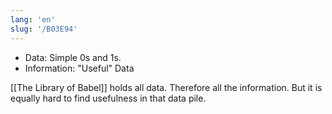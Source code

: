 ```yaml
---
lang: 'en'
slug: '/B03E94'
---
```


- Data: Simple 0s and 1s.
- Information: "Useful" Data

[[The Library of Babel]] holds all data.
Therefore all the information.
But it is equally hard to find usefulness in that data pile.


